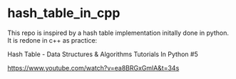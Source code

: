 # hash_table_in_cpp

This repo is inspired by a hash table implementation initally done in python. It is redone in c++ as practice:

Hash Table - Data Structures & Algorithms Tutorials In Python #5

https://www.youtube.com/watch?v=ea8BRGxGmlA&t=34s
